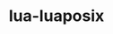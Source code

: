 ---
title: "lua-luaposix"
layout: cache
categories: [package, v0.18.1]
meta: {"versions": ["35.0"], "compilers": ["gcc@=7.3.1", "gcc@=7.5.0"], "oss": ["amzn2", "ubuntu18.04"], "platforms": ["linux"], "targets": ["aarch64", "graviton2", "x86_64", "x86_64_v3", "x86_64_v4"], "stacks": ["aws-isc", "aws-isc-aarch64", "e4s", "radiuss", "root", "tutorial"], "num_specs": 5, "num_specs_by_stack": {"root": 5, "e4s": 1, "radiuss": 1, "tutorial": 1, "aws-isc": 2, "aws-isc-aarch64": 2}}
spec_details: [{"hash": "kkrcozhncoo765zanaa2fanpqexx54xw", "compiler": "gcc@=7.5.0", "versions": ["35.0"], "os": "ubuntu18.04", "platform": "linux", "target": "x86_64", "variants": [], "stacks": ["root", "e4s", "radiuss", "tutorial"], "size": "-", "tarball": "https://binaries.spack.io/releases/v0.18.1/build_cache/linux-ubuntu18.04-x86_64/gcc-7.5.0/lua-luaposix-35.0/linux-ubuntu18.04-x86_64-gcc-7.5.0-lua-luaposix-35.0-kkrcozhncoo765zanaa2fanpqexx54xw.spack"}, {"hash": "gyntddo5aehmbc63t4o6ucbhvptj3wgu", "compiler": "gcc@=7.3.1", "versions": ["35.0"], "os": "amzn2", "platform": "linux", "target": "x86_64_v3", "variants": [], "stacks": ["aws-isc", "root"], "size": "-", "tarball": "https://binaries.spack.io/releases/v0.18.1/build_cache/linux-amzn2-x86_64_v3/gcc-7.3.1/lua-luaposix-35.0/linux-amzn2-x86_64_v3-gcc-7.3.1-lua-luaposix-35.0-gyntddo5aehmbc63t4o6ucbhvptj3wgu.spack"}, {"hash": "r27hok4qombob53p4my6grechmykbg5g", "compiler": "gcc@=7.3.1", "versions": ["35.0"], "os": "amzn2", "platform": "linux", "target": "aarch64", "variants": [], "stacks": ["root", "aws-isc-aarch64"], "size": "-", "tarball": "https://binaries.spack.io/releases/v0.18.1/build_cache/linux-amzn2-aarch64/gcc-7.3.1/lua-luaposix-35.0/linux-amzn2-aarch64-gcc-7.3.1-lua-luaposix-35.0-r27hok4qombob53p4my6grechmykbg5g.spack"}, {"hash": "jjd4nxzo7ec5tvpaias5an7bkfg4pdeh", "compiler": "gcc@=7.3.1", "versions": ["35.0"], "os": "amzn2", "platform": "linux", "target": "x86_64_v4", "variants": [], "stacks": ["aws-isc", "root"], "size": "-", "tarball": "https://binaries.spack.io/releases/v0.18.1/build_cache/linux-amzn2-x86_64_v4/gcc-7.3.1/lua-luaposix-35.0/linux-amzn2-x86_64_v4-gcc-7.3.1-lua-luaposix-35.0-jjd4nxzo7ec5tvpaias5an7bkfg4pdeh.spack"}, {"hash": "nviyqzsmxpxrqjlwnd6fbr7llxg44awa", "compiler": "gcc@=7.3.1", "versions": ["35.0"], "os": "amzn2", "platform": "linux", "target": "graviton2", "variants": [], "stacks": ["root", "aws-isc-aarch64"], "size": "-", "tarball": "https://binaries.spack.io/releases/v0.18.1/build_cache/linux-amzn2-graviton2/gcc-7.3.1/lua-luaposix-35.0/linux-amzn2-graviton2-gcc-7.3.1-lua-luaposix-35.0-nviyqzsmxpxrqjlwnd6fbr7llxg44awa.spack"}]
---